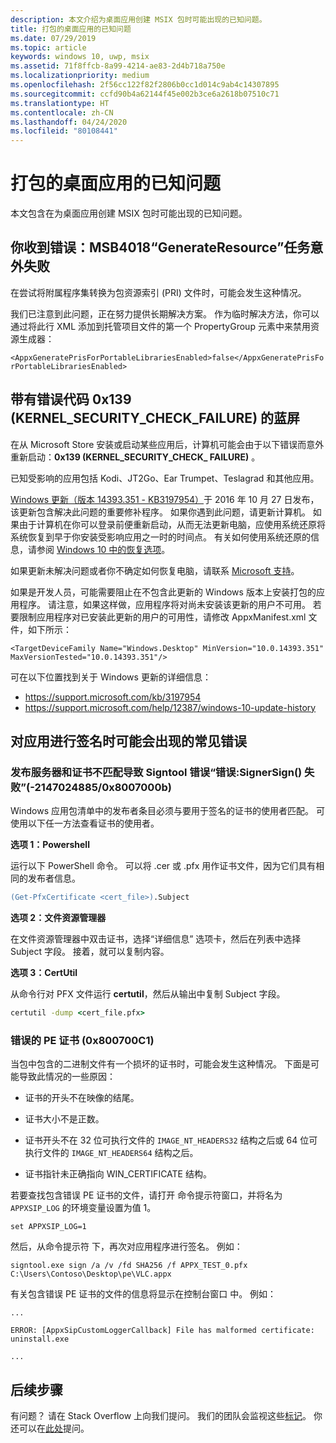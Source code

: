 ```yaml
---
description: 本文介绍为桌面应用创建 MSIX 包时可能出现的已知问题。
title: 打包的桌面应用的已知问题
ms.date: 07/29/2019
ms.topic: article
keywords: windows 10, uwp, msix
ms.assetid: 71f8ffcb-8a99-4214-ae83-2d4b718a750e
ms.localizationpriority: medium
ms.openlocfilehash: 2f56cc122f82f2806b0cc1d014c9ab4c14307895
ms.sourcegitcommit: ccfd90b4a62144f45e002b3ce6a2618b07510c71
ms.translationtype: HT
ms.contentlocale: zh-CN
ms.lasthandoff: 04/24/2020
ms.locfileid: "80108441"
---
```

# <a name="known-issues-with-packaged-desktop-apps"></a>打包的桌面应用的已知问题

本文包含在为桌面应用创建 MSIX 包时可能出现的已知问题。

## <a name="you-receive-the-error----msb4018-the-generateresource-task-failed-unexpectedly"></a>你收到错误：MSB4018“GenerateResource”任务意外失败

在尝试将附属程序集转换为包资源索引 (PRI) 文件时，可能会发生这种情况。

我们已注意到此问题，正在努力提供长期解决方案。 作为临时解决方法，你可以通过将此行 XML 添加到托管项目文件的第一个 PropertyGroup 元素中来禁用资源生成器：

``<AppxGeneratePrisForPortableLibrariesEnabled>false</AppxGeneratePrisForPortableLibrariesEnabled>``

## <a name="blue-screen-with-error-code-0x139-kernel_security_check_failure"></a>带有错误代码 0x139 (KERNEL_SECURITY_CHECK_FAILURE) 的蓝屏

在从 Microsoft Store 安装或启动某些应用后，计算机可能会由于以下错误而意外重新启动：**0x139 (KERNEL\_SECURITY\_CHECK\_ FAILURE)** 。

已知受影响的应用包括 Kodi、JT2Go、Ear Trumpet、Teslagrad 和其他应用。

[Windows 更新（版本 14393.351 - KB3197954）](https://support.microsoft.com/kb/3197954)于 2016 年 10 月 27 日发布，该更新包含解决此问题的重要修补程序。 如果你遇到此问题，请更新计算机。 如果由于计算机在你可以登录前便重新启动，从而无法更新电脑，应使用系统还原将系统恢复到早于你安装受影响应用之一时的时间点。 有关如何使用系统还原的信息，请参阅 [Windows 10 中的恢复选项](https://support.microsoft.com/help/12415/windows-10-recovery-options)。

如果更新未解决问题或者你不确定如何恢复电脑，请联系 [Microsoft 支持](https://support.microsoft.com/contactus/)。

如果是开发人员，可能需要阻止在不包含此更新的 Windows 版本上安装打包的应用程序。 请注意，如果这样做，应用程序将对尚未安装该更新的用户不可用。 若要限制应用程序对已安装此更新的用户的可用性，请修改 AppxManifest.xml 文件，如下所示：

```<TargetDeviceFamily Name="Windows.Desktop" MinVersion="10.0.14393.351" MaxVersionTested="10.0.14393.351"/>```

可在以下位置找到关于 Windows 更新的详细信息：
* https://support.microsoft.com/kb/3197954
* https://support.microsoft.com/help/12387/windows-10-update-history

## <a name="common-errors-that-can-appear-when-you-sign-your-app"></a>对应用进行签名时可能会出现的常见错误

### <a name="publisher-and-cert-mismatch-causes-signtool-error-error-signersign-failed--21470248850x8007000b"></a>发布服务器和证书不匹配导致 Signtool 错误“错误:SignerSign() 失败”(-2147024885/0x8007000b)

Windows 应用包清单中的发布者条目必须与要用于签名的证书的使用者匹配。  可使用以下任一方法查看证书的使用者。

**选项 1：Powershell**

运行以下 PowerShell 命令。 可以将 .cer 或 .pfx 用作证书文件，因为它们具有相同的发布者信息。

```ps
(Get-PfxCertificate <cert_file>).Subject
```

**选项 2：文件资源管理器**

在文件资源管理器中双击证书，选择“详细信息”  选项卡，然后在列表中选择 Subject  字段。 接着，就可以复制内容。

**选项 3：CertUtil**

从命令行对 PFX 文件运行 **certutil**，然后从输出中复制 Subject 字段。 

```cmd
certutil -dump <cert_file.pfx>
```

<a id="bad-pe-cert" />

### <a name="bad-pe-certificate-0x800700c1"></a>错误的 PE 证书 (0x800700C1)

当包中包含的二进制文件有一个损坏的证书时，可能会发生这种情况。 下面是可能导致此情况的一些原因：

* 证书的开头不在映像的结尾。  

* 证书大小不是正数。

* 证书开头不在 32 位可执行文件的 `IMAGE_NT_HEADERS32` 结构之后或 64 位可执行文件的 `IMAGE_NT_HEADERS64` 结构之后。

* 证书指针未正确指向 WIN_CERTIFICATE 结构。

若要查找包含错误 PE 证书的文件，请打开  命令提示符窗口，并将名为 `APPXSIP_LOG` 的环境变量设置为值 1。

```
set APPXSIP_LOG=1
```

然后，从命令提示符  下，再次对应用程序进行签名。 例如：

```
signtool.exe sign /a /v /fd SHA256 /f APPX_TEST_0.pfx C:\Users\Contoso\Desktop\pe\VLC.appx
```

有关包含错误 PE 证书的文件的信息将显示在控制台窗口  中。 例如：

```
...

ERROR: [AppxSipCustomLoggerCallback] File has malformed certificate: uninstall.exe

...   
```

## <a name="next-steps"></a>后续步骤

有问题？ 请在 Stack Overflow 上向我们提问。 我们的团队会监视这些[标记](https://stackoverflow.com/questions/tagged/project-centennial+or+desktop-bridge)。 你还可以在[此处](https://social.msdn.microsoft.com/Forums/en-US/home?filter=alltypes&sort=relevancedesc&searchTerm=%5BDesktop%20Converter%5D)提问。
